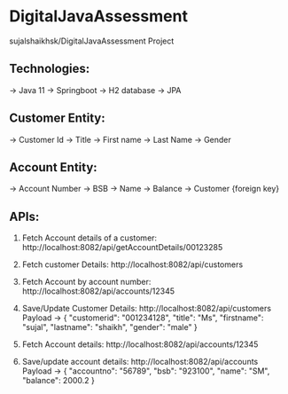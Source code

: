 # DigitalJavaAssessment
sujalshaikhsk/DigitalJavaAssessment Project


Technologies:
------------
 -> Java 11
 -> Springboot
 -> H2 database
 -> JPA

Customer Entity:
---------------
 -> Customer Id
 -> Title
 -> First name
 -> Last Name
 -> Gender
 
Account Entity:
--------------
 -> Account Number
 -> BSB
 -> Name
 -> Balance
 -> Customer {foreign key}
 
 
APIs:
----
1. Fetch Account details of a customer: http://localhost:8082/api/getAccountDetails/00123285
2. Fetch customer Details: http://localhost:8082/api/customers
3. Fetch Account by account number: http://localhost:8082/api/accounts/12345
4. Save/Update Customer Details: http://localhost:8082/api/customers
 Payload ->
 {
  "customerid": "001234128",
  "title": "Ms",
  "firstname": "sujal",
  "lastname": "shaikh",
  "gender": "male"
}

5. Fetch Account details: http://localhost:8082/api/accounts/12345
6. Save/update account details: http://localhost:8082/api/accounts
 Payload ->
  {
    "accountno": "56789",
    "bsb": "923100",
    "name": "SM",
    "balance": 2000.2
  }
